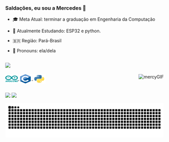 ### Saldações, eu sou a Mercedes 🖖

- 🎓 Meta Atual: terminar a graduação em Engenharia da Computação
- 🧐 Atualmente Estudando: ESP32 e python.
- :brazil: Região: Pará-Brasil 
- 🌻 Pronouns: ela/dela

  ##
  
<div>
  <a href="https://github.com/mercedesDiniz">
  <img height="180em" src="https://github-readme-stats.vercel.app/api?username=mercedesDiniz&show_icons=true&theme=dracula&include_all_commits=true&count_private=true"/>
</div>
<div style="display: inline_block"><br>

  <img align="center" alt="mercy-arduino" height="30" width="40" src="https://github.com/devicons/devicon/blob/master/icons/arduino/arduino-original-wordmark.svg">
   <img align="center" alt="mercy-c" height="30" width="40" src="https://github.com/devicons/devicon/blob/master/icons/c/c-original.svg">
  <img align="center" alt="mercy-Python" height="30" width="40" src="https://raw.githubusercontent.com/devicons/devicon/master/icons/python/python-original.svg">
  <img align="right" alt="mercyGIF" src="https://media.giphy.com/media/BUw8GTuBlkdFFCPjd9/giphy.gif">
</div>
  
 ##
  
 <div> 
  <a href = "mercy.diniz82@gmail.com"><img src="https://img.shields.io/badge/Gmail-D14836?style=for-the-badge&logo=gmail&logoColor=white" target="_blank"></a>
  <a href = "mercedes.diniz@itec.ufpa.br"><img src="https://img.shields.io/badge/-Gmail-%23333?style=for-the-badge&logo=gmail&logoColor=white" target="_blank"></a>

 
  ![Snake animation](https://github.com/mercedesDiniz/mercedesDiniz/blob/output/github-contribution-grid-snake.svg)
 
</div>
